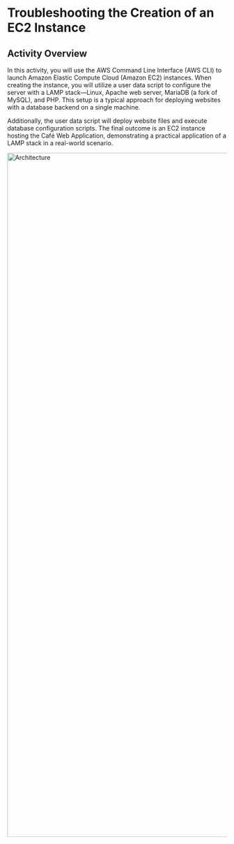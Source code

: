 # Troubleshooting the Creation of an EC2 Instance

## Activity Overview

In this activity, you will use the AWS Command Line Interface (AWS CLI) to launch Amazon Elastic Compute Cloud (Amazon EC2) instances. When creating the instance, you will utilize a user data script to configure the server with a LAMP stack—Linux, Apache web server, MariaDB (a fork of MySQL), and PHP. This setup is a typical approach for deploying websites with a database backend on a single machine.

Additionally, the user data script will deploy website files and execute database configuration scripts. The final outcome is an EC2 instance hosting the Café Web Application, demonstrating a practical application of a LAMP stack in a real-world scenario.

<img width="1568" alt="Architecture" src="https://github.com/Mohamed-kittany/Canvas-Lab-173/assets/161580792/ee9c18d3-9caa-4ea6-9531-139a8a92fe83">

